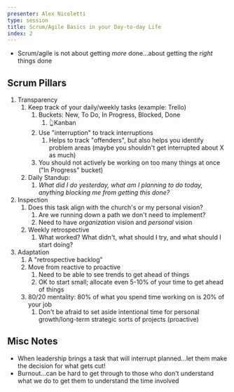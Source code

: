 ```yaml
---
presenter: Alex Nicoletti
type: session
title: Scrum/Agile Basics in your Day-to-day Life
index: 2
---
```


* Scrum/agile is not about getting _more_ done...about getting the _right_ things done

## Scrum Pillars

1. Transparency
    1. Keep track of your daily/weekly tasks (example: Trello)
        1. Buckets: New, To Do, In Progress, Blocked, Done
            1. 👆Kanban
        1. Use "interruption" to track interruptions
            1. Helps to track "offenders", but also helps you identify problem areas (maybe you shouldn't get interrupted about X as much)
        1. You should not actively be working on too many things at once ("In Progress" bucket)
    1. Daily Standup:
        1. _What did I do yesterday, what am I planning to do today, anything blocking me from getting this done?_
1. Inspection
    1. Does this task align with the church's or my personal vision?
        1. Are we running down a path we don't need to implement?
        1. Need to have _organization_ vision and _personal_ vision
    1. Weekly retrospective
        1. What worked? What didn't, what should I try, and what should I start doing?
1. Adaptation
    1. A "retrospective backlog"
    1. Move from reactive to proactive
        1. Need to be able to see trends to get ahead of things
        1. OK to start small; allocate even 5-10% of your time to get ahead of things
    1. 80/20 mentality: 80% of what you spend time working on is 20% of your job
        1. Don't be afraid to set aside intentional time for personal growth/long-term strategic sorts of projects (proactive)

## Misc Notes

* When leadership brings a task that will interrupt planned...let them make the decision for what gets cut!
* Burnout...can be hard to get through to those who don't understand what we do to get them to understand the time involved
